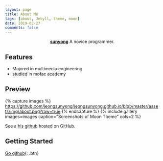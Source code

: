 ```yaml
---
layout: page
title: About Me
tags: [about, Jekyll, theme, moon]
date: 2019-02-27
comments: false
---
```

    
<center><a href="http://jeongsunyong.github.io/Moon"><b>sunyong</b></a> A novice programmer.</center>

## Features
* Majored in multimedia engineering
* studied in mofac academy 

## Preview

{% capture images %}
https://github.com/jeongsunyong/jeongsunyong.github.io/blob/master/assets/img/about.png?raw=true
{% endcapture %}
{% include gallery images=images caption="Screenshots of Moon Theme" cols=2 %}

See a [his github](https://github.com/jeongsunyong) hosted on GitHub.

## Getting Started

[Go github](https://github.com/jeongsunyong){: .btn}
